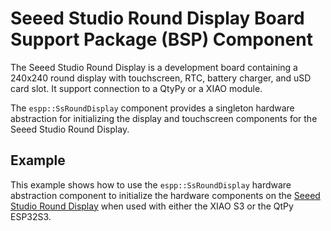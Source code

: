 # Seeed Studio Round Display Board Support Package (BSP) Component

The Seeed Studio Round Display is a development board containing a 240x240 round
display with touchscreen, RTC, battery charger, and uSD card slot. It support
connection to a QtyPy or a XIAO module.

The `espp::SsRoundDisplay` component provides a singleton hardware abstraction
for initializing the display and touchscreen components for the Seeed Studio
Round Display.

## Example

This example shows how to use the `espp::SsRoundDisplay` hardware abstraction
component to initialize the hardware components on the [Seeed Studio Round
Display](https://wiki.seeedstudio.com/get_start_round_display/) when used with
either the XIAO S3 or the QtPy ESP32S3.
